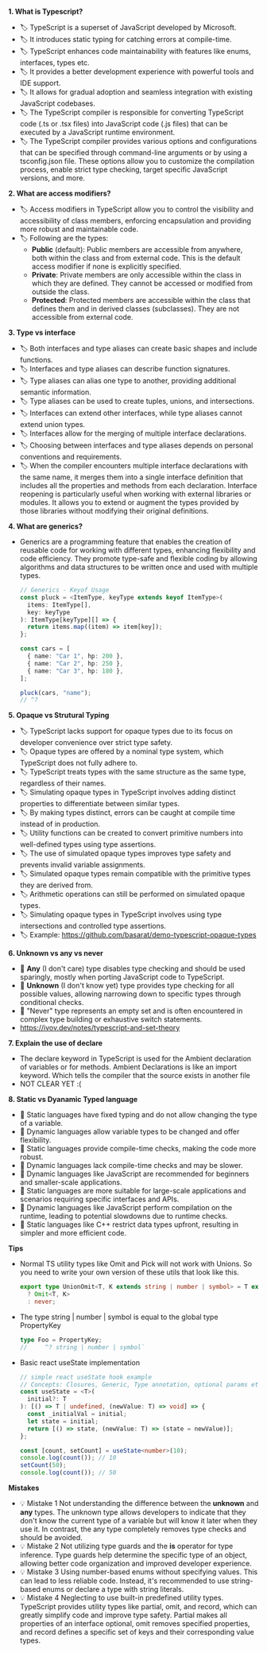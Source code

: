 **1. What is Typescript?**

  - 🏷️ TypeScript is a superset of JavaScript developed by Microsoft.
  - 🏷️ It introduces static typing for catching errors at compile-time.
  - 🏷️ TypeScript enhances code maintainability with features like enums, interfaces, types etc.
  - 🏷️ It provides a better development experience with powerful tools and IDE support.
  - 🏷️ It allows for gradual adoption and seamless integration with existing JavaScript codebases.
  - 🏷️ The TypeScript compiler is responsible for converting TypeScript code (.ts or .tsx files) into JavaScript code (.js files) that can be executed by a JavaScript runtime environment.
  - 🏷️ The TypeScript compiler provides various options and configurations that can be specified through command-line arguments or by using a tsconfig.json file. These options allow you to customize the compilation process, enable strict type checking, target specific JavaScript versions, and more.

**2. What are access modifiers?**
  - 🏷️ Access modifiers in TypeScript allow you to control the visibility and accessibility of class members, enforcing encapsulation and providing more robust and maintainable code.
  - 🏷️ Following are the types:
    - **Public** (default): Public members are accessible from anywhere, both within the class and from external code. This is the default access modifier if none is explicitly specified.
    - **Private**: Private members are only accessible within the class in which they are defined. They cannot be accessed or modified from outside the class.
    - **Protected**: Protected members are accessible within the class that defines them and in derived classes (subclasses). They are not accessible from external code.

**3. Type vs interface**

  - 🏷️ Both interfaces and type aliases can create basic shapes and include functions.
  - 🏷️ Interfaces and type aliases can describe function signatures.
  - 🏷️ Type aliases can alias one type to another, providing additional semantic information.
  - 🏷️ Type aliases can be used to create tuples, unions, and intersections.
  - 🏷️ Interfaces can extend other interfaces, while type aliases cannot extend union types.
  - 🏷️ Interfaces allow for the merging of multiple interface declarations.
  - 🏷️ Choosing between interfaces and type aliases depends on personal conventions and requirements.
  - 🏷️ When the compiler encounters multiple interface declarations with the same name, it merges them into a single interface definition that includes all the properties and methods from each declaration. Interface reopening is particularly useful when working with external libraries or modules. It allows you to extend or augment the types provided by those libraries without modifying their original definitions. 

**4. What are generics?**

  - Generics are a programming feature that enables the creation of reusable code for working with different types, enhancing flexibility and code efficiency. They promote type-safe and flexible coding by allowing algorithms and data structures to be written once and used with multiple types.
    ```ts
    // Generics - Keyof Usage
    const pluck = <ItemType, keyType extends keyof ItemType>(
      items: ItemType[],
      key: keyType
    ): ItemType[keyType][] => {
      return items.map((item) => item[key]);
    };
    
    const cars = [
      { name: "Car 1", hp: 200 },
      { name: "Car 2", hp: 250 },
      { name: "Car 3", hp: 180 },
    ];
    
    pluck(cars, "name"); 
    // ^?
    ```
**5. Opaque vs Strutural Typing**
  
  - 🏷️ TypeScript lacks support for opaque types due to its focus on developer convenience over strict type safety.
  - 🏷️ Opaque types are offered by a nominal type system, which TypeScript does not fully adhere to.
  - 🏷️ TypeScript treats types with the same structure as the same type, regardless of their names.
  - 🏷️ Simulating opaque types in TypeScript involves adding distinct properties to differentiate between similar types.
  - 🏷️ By making types distinct, errors can be caught at compile time instead of in production.
  - 🏷️ Utility functions can be created to convert primitive numbers into well-defined types using type assertions.
  - 🏷️ The use of simulated opaque types improves type safety and prevents invalid variable assignments.
  - 🏷️ Simulated opaque types remain compatible with the primitive types they are derived from.
  - 🏷️ Arithmetic operations can still be performed on simulated opaque types.
  - 🏷️ Simulating opaque types in TypeScript involves using type intersections and controlled type assertions.
  - 🏷️ Example: https://github.com/basarat/demo-typescript-opaque-types

**6. Unknown vs any vs never**
  
  - 📌 **Any** (I don't care) type disables type checking and should be used sparingly, mostly when porting JavaScript code to TypeScript.
  - 📌 **Unknown** (I don't know yet) type provides type checking for all possible values, allowing narrowing down to specific types through conditional checks.
  - 📌 "Never" type represents an empty set and is often encountered in complex type building or exhaustive switch statements.
  - https://ivov.dev/notes/typescript-and-set-theory

**7. Explain the use of declare**

  - The declare keyword in TypeScript is used for the Ambient declaration of variables or for methods. Ambient Declarations is like an import keyword. Which tells the compiler that the source exists in another file
  - NOT CLEAR YET :(

**8. Static vs Dyanamic Typed language**
    
  - 📝 Static languages have fixed typing and do not allow changing the type of a variable.
  - 📝 Dynamic languages allow variable types to be changed and offer flexibility.
  - 📝 Static languages provide compile-time checks, making the code more robust.
  - 📝 Dynamic languages lack compile-time checks and may be slower.
  - 📝 Dynamic languages like JavaScript are recommended for beginners and smaller-scale applications.
  - 📝 Static languages are more suitable for large-scale applications and scenarios requiring specific interfaces and APIs.
  - 💨 Dynamic languages like JavaScript perform compilation on the runtime, leading to potential slowdowns due to runtime checks.
  - 💪 Static languages like C++ restrict data types upfront, resulting in simpler and more efficient code.

**Tips**

  - Normal TS utility types like Omit and Pick will not work with Unions. So you need to write your own version of these utils that look like this.
    ```ts
    export type UnionOmit<T, K extends string | number | symbol> = T extends unknown
      ? Omit<T, K>
      : never;
    ```
  - The type string | number | symbol is equal to the global type PropertyKey
      ```ts
      type Foo = PropertyKey;
      //     ^? string | number | symbol`
      ```
  - Basic react useState implementation
    ```ts
    // simple react useState hook example
    // Concepts: Closures, Generic, Type annotation, optional params etc
    const useState = <T>(
      initial?: T
    ): [() => T | undefined, (newValue: T) => void] => {
      const _initialVal = initial;
      let state = initial;
      return [() => state, (newValue: T) => (state = newValue)];
    };
    
    const [count, setCount] = useState<number>(10);
    console.log(count()); // 10
    setCount(50);
    console.log(count()); // 50
    ```
**Mistakes**

  - 💡 Mistake 1 Not understanding the difference between the **unknown** and **any** types. The unknown type allows developers to indicate that they don't know the current type of a variable but will know it later when they use it. In contrast, the any type completely removes type checks and should be avoided.
  - 💡 Mistake 2 Not utilizing type guards and the **is** operator for type inference. Type guards help determine the specific type of an object, allowing better code organization and improved developer experience.
  - 💡 Mistake 3 Using number-based enums without specifying values. This can lead to less reliable code. Instead, it's recommended to use string-based enums or declare a type with string literals.
  - 💡 Mistake 4 Neglecting to use built-in predefined utility types. TypeScript provides utility types like partial, omit, and record, which can greatly simplify code and improve type safety. Partial makes all properties of an interface optional, omit removes specified properties, and record defines a specific set of keys and their corresponding value types.

    
